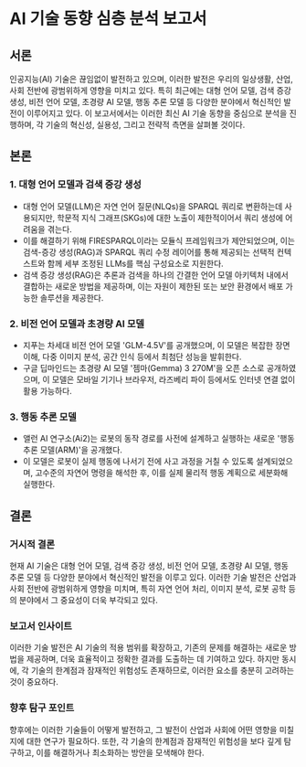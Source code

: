 # AI 기술 동향 심층 분석 보고서

## 서론

인공지능(AI) 기술은 끊임없이 발전하고 있으며, 이러한 발전은 우리의 일상생활, 산업, 사회 전반에 광범위하게 영향을 미치고 있다. 특히 최근에는 대형 언어 모델, 검색 증강 생성, 비전 언어 모델, 초경량 AI 모델, 행동 추론 모델 등 다양한 분야에서 혁신적인 발전이 이루어지고 있다. 이 보고서에서는 이러한 최신 AI 기술 동향을 중심으로 분석을 진행하며, 각 기술의 혁신성, 실용성, 그리고 전략적 측면을 살펴볼 것이다.

## 본론

### 1. 대형 언어 모델과 검색 증강 생성

- 대형 언어 모델(LLM)은 자연 언어 질문(NLQs)을 SPARQL 쿼리로 변환하는데 사용되지만, 학문적 지식 그래프(SKGs)에 대한 노출이 제한적이어서 쿼리 생성에 어려움을 겪는다.
- 이를 해결하기 위해 FIRESPARQL이라는 모듈식 프레임워크가 제안되었으며, 이는 검색-증강 생성(RAG)과 SPARQL 쿼리 수정 레이어를 통해 제공되는 선택적 컨텍스트와 함께 세부 조정된 LLMs를 핵심 구성요소로 지원한다.
- 검색 증강 생성(RAG)은 추론과 검색을 하나의 간결한 언어 모델 아키텍처 내에서 결합하는 새로운 방법을 제공하며, 이는 자원이 제한된 또는 보안 환경에서 배포 가능한 솔루션을 제공한다.

### 2. 비전 언어 모델과 초경량 AI 모델

- 지푸는 차세대 비전 언어 모델 'GLM-4.5V'를 공개했으며, 이 모델은 복잡한 장면 이해, 다중 이미지 분석, 공간 인식 등에서 최첨단 성능을 발휘한다.
- 구글 딥마인드는 초경량 AI 모델 '젬마(Gemma) 3 270M'을 오픈 소스로 공개하였으며, 이 모델은 모바일 기기나 브라우저, 라즈베리 파이 등에서도 인터넷 연결 없이 활용 가능하다.

### 3. 행동 추론 모델

- 앨런 AI 연구소(Ai2)는 로봇의 동작 경로를 사전에 설계하고 실행하는 새로운 '행동 추론 모델(ARM)'을 공개했다.
- 이 모델은 로봇이 실제 행동에 나서기 전에 사고 과정을 거칠 수 있도록 설계되었으며, 고수준의 자연어 명령을 해석한 후, 이를 실제 물리적 행동 계획으로 세분화해 실행한다.

## 결론

### 거시적 결론

현재 AI 기술은 대형 언어 모델, 검색 증강 생성, 비전 언어 모델, 초경량 AI 모델, 행동 추론 모델 등 다양한 분야에서 혁신적인 발전을 이루고 있다. 이러한 기술 발전은 산업과 사회 전반에 광범위하게 영향을 미치며, 특히 자연 언어 처리, 이미지 분석, 로봇 공학 등의 분야에서 그 중요성이 더욱 부각되고 있다.

### 보고서 인사이트

이러한 기술 발전은 AI 기술의 적용 범위를 확장하고, 기존의 문제를 해결하는 새로운 방법을 제공하며, 더욱 효율적이고 정확한 결과를 도출하는 데 기여하고 있다. 하지만 동시에, 각 기술의 한계점과 잠재적인 위험성도 존재하므로, 이러한 요소를 충분히 고려하는 것이 중요하다.

### 향후 탐구 포인트

향후에는 이러한 기술들이 어떻게 발전하고, 그 발전이 산업과 사회에 어떤 영향을 미칠지에 대한 연구가 필요하다. 또한, 각 기술의 한계점과 잠재적인 위험성을 보다 깊게 탐구하고, 이를 해결하거나 최소화하는 방안을 모색해야 한다.